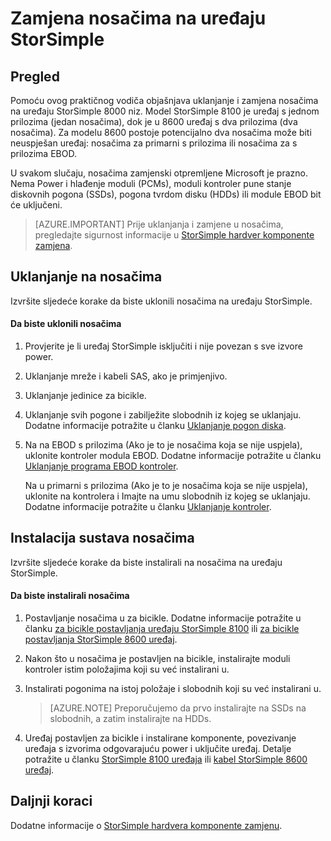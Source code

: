 <properties 
   pageTitle="Zamjena nosačima na uređaju StorSimple | Microsoft Azure"
   description="U članku se opisuje kako ukloniti i zamijeniti nosačima za primarni s prilozima StorSimple ili EBOD s prilozima."
   services="storsimple"
   documentationCenter=""
   authors="alkohli"
   manager="carmonm"
   editor="" />
<tags 
   ms.service="storsimple"
   ms.devlang="NA"
   ms.topic="article"
   ms.tgt_pltfrm="NA"
   ms.workload="TBD"
   ms.date="08/17/2016"
   ms.author="alkohli" />

# <a name="replace-the-chassis-on-your-storsimple-device"></a>Zamjena nosačima na uređaju StorSimple

## <a name="overview"></a>Pregled

Pomoću ovog praktičnog vodiča objašnjava uklanjanje i zamjena nosačima na uređaju StorSimple 8000 niz. Model StorSimple 8100 je uređaj s jednom prilozima (jedan nosačima), dok je u 8600 uređaj s dva prilozima (dva nosačima). Za modelu 8600 postoje potencijalno dva nosačima može biti neuspješan uređaj: nosačima za primarni s prilozima ili nosačima za s prilozima EBOD.

U svakom slučaju, nosačima zamjenski otpremljene Microsoft je prazno. Nema Power i hlađenje moduli (PCMs), moduli kontroler pune stanje diskovnih pogona (SSDs), pogona tvrdom disku (HDDs) ili module EBOD bit će uključeni.

>[AZURE.IMPORTANT] Prije uklanjanja i zamjene u nosačima, pregledajte sigurnost informacije u [StorSimple hardver komponente zamjena](storsimple-hardware-component-replacement.md).

## <a name="remove-the-chassis"></a>Uklanjanje na nosačima

Izvršite sljedeće korake da biste uklonili nosačima na uređaju StorSimple.

#### <a name="to-remove-a-chassis"></a>Da biste uklonili nosačima

1. Provjerite je li uređaj StorSimple isključiti i nije povezan s sve izvore power.

2. Uklanjanje mreže i kabeli SAS, ako je primjenjivo.

3. Uklanjanje jedinice za bicikle.

4. Uklanjanje svih pogone i zabilježite slobodnih iz kojeg se uklanjaju. Dodatne informacije potražite u članku [Uklanjanje pogon diska](storsimple-disk-drive-replacement.md#remove-the-disk-drive).

5. Na na EBOD s prilozima (Ako je to je nosačima koja se nije uspjela), uklonite kontroler modula EBOD. Dodatne informacije potražite u članku [Uklanjanje programa EBOD kontroler](storsimple-ebod-controller-replacement.md#remove-an-ebod-controller). 

    Na u primarni s prilozima (Ako je to je nosačima koja se nije uspjela), uklonite na kontrolera i Imajte na umu slobodnih iz kojeg se uklanjaju. Dodatne informacije potražite u članku [Uklanjanje kontroler](storsimple-controller-replacement.md#remove-a-controller).

## <a name="install-the-chassis"></a>Instalacija sustava nosačima

Izvršite sljedeće korake da biste instalirali na nosačima na uređaju StorSimple.

#### <a name="to-install-a-chassis"></a>Da biste instalirali nosačima

1. Postavljanje nosačima u za bicikle. Dodatne informacije potražite u članku [za bicikle postavljanja uređaju StorSimple 8100](storsimple-8100-hardware-installation.md#rack-mount-your-storsimple-8100-device) ili [za bicikle postavljanja StorSimple 8600 uređaj](storsimple-8600-hardware-installation.md#rack-mount-your-storsimple-8600-device).

2. Nakon što u nosačima je postavljen na bicikle, instalirajte moduli kontroler istim položajima koji su već instalirani u.

3. Instalirati pogonima na istoj položaje i slobodnih koji su već instalirani u.

    >[AZURE.NOTE] Preporučujemo da prvo instalirajte na SSDs na slobodnih, a zatim instalirajte na HDDs.

2. Uređaj postavljen za bicikle i instalirane komponente, povezivanje uređaja s izvorima odgovarajuću power i uključite uređaj. Detalje potražite u članku [StorSimple 8100 uređaja](storsimple-8100-hardware-installation.md#cable-your-storsimple-8100-device) ili [kabel StorSimple 8600 uređaj](storsimple-8600-hardware-installation.md#cable-your-storsimple-8600-device).

## <a name="next-steps"></a>Daljnji koraci

Dodatne informacije o [StorSimple hardvera komponente zamjenu](storsimple-hardware-component-replacement.md).

